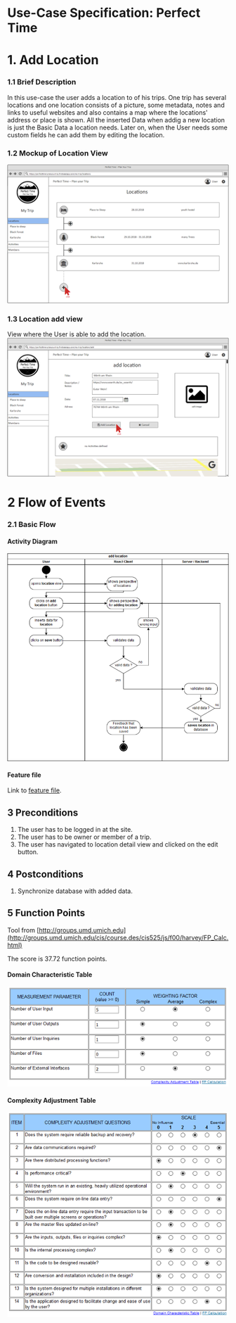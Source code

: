 # Use-Case Specification: Perfect Time
# 1. Add Location
### 1.1 Brief Description

In this use-case the user adds a location to of his trips. One trip has several locations and one location consists of a picture, some metadata, notes and links to useful websites and also contains a map where the locations' address or place is shown. All the inserted Data when addig a new location is just the Basic Data a location needs. Later on, when the User needs some custom fields he can add them by editing the location.

### 1.2 Mockup of Location View
![location view file missing][lv]

[lv]: LocationsViewFilled.png "Location View"

### 1.3 Location add view
View where the User is able to add the location.
![location add view file missing][lav]

[lav]: addLocationFilled.png "Location View"

# 2 Flow of Events

### 2.1 Basic Flow
#### Activity Diagram

![activity diagram file missing][ad]

[ad]: addLocation_activityDiagramm.png "Activity Diagram"

#### Feature file

Link to [feature file](../../../features/editActivity.feature).

## 3 Preconditions
1. The user has to be logged in at the site.
2. The user has to be owner or member of a trip.
3. The user has navigated to location detail view and clicked on the edit button.

## 4 Postconditions
1. Synchronize database with added data.

## 5 Function Points
Tool from [http://groups.umd.umich.edu](http://groups.umd.umich.edu/cis/course.des/cis525/js/f00/harvey/FP_Calc.html)

The score is 37.72 function points.

#### Domain Characteristic Table

![function points file missing][fp1]

[fp1]: ./addLocation_fpDomain.PNG "Domain Characterictics"

#### Complexity Adjustment Table

![function points file missing][fp2]

[fp2]: ./addLocation_fpComplexity.PNG "Complexity Adjustments"


